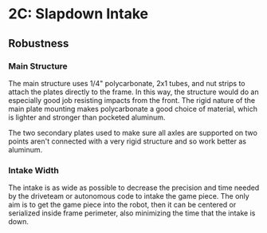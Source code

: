# 2C: Slapdown Intake

## Robustness

### Main Structure

The main structure uses 1/4" polycarbonate, 2x1 tubes, and nut strips to attach the plates directly to the frame. In this way, the structure would do an especially good job resisting impacts from the front. The rigid nature of the main plate mounting makes polycarbonate a good choice of material, which is lighter and stronger than pocketed aluminum. 

The two secondary plates used to make sure all axles are supported on two points aren't connected with a very rigid structure and so work better as aluminum.

### Intake Width

The intake is as wide as possible to decrease the precision and time needed by the driveteam or autonomous code to intake the game piece. The only aim is to get the game piece into the robot, then it can be centered or serialized inside frame perimeter, also minimizing the time that the intake is down.

<br>